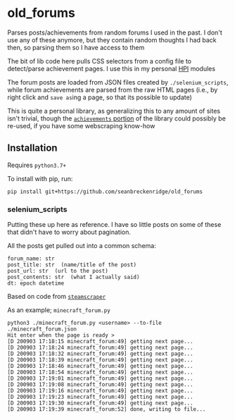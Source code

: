 # old_forums

Parses posts/achievements from random forums I used in the past. I don't use any of these anymore, but they contain random thoughts I had back then, so parsing them so I have access to them

The bit of lib code here pulls CSS selectors from a config file to detect/parse achievement pages. I use this in my personal [HPI](https://github.com/seanbreckenridge/HPI-personal) modules

The forum posts are loaded from JSON files created by `./selenium_scripts`, while forum achievements are parsed from the raw HTML pages (i.e., by right click and `save as`ing a page, so that its possible to update)

This is quite a personal library, as generalizing this to any amount of sites isn't trivial, though the [`achievements` portion](./old_forums/achievements.py) of the library could possibly be re-used, if you have some webscraping know-how

## Installation

Requires `python3.7+`

To install with pip, run:

    pip install git+https://github.com/seanbreckenridge/old_forums

### selenium_scripts

Putting these up here as reference. I have so little posts on some of these that didn't have to worry about pagination.

All the posts get pulled out into a common schema:

```
forum_name: str
post_title: str  (name/title of the post)
post_url: str  (url to the post)
post_contents: str  (what I actually said)
dt: epoch datetime
```

Based on code from [`steamscraper`](https://github.com/seanbreckenridge/steamscraper)

As an example; `minecraft_forum.py`

```
python3 ./minecraft_forum.py <username> --to-file ./minecraft_forum.json
Hit enter when the page is ready >
[D 200903 17:18:15 minecraft_forum:49] getting next page...
[D 200903 17:18:24 minecraft_forum:49] getting next page...
[D 200903 17:18:32 minecraft_forum:49] getting next page...
[D 200903 17:18:39 minecraft_forum:49] getting next page...
[D 200903 17:18:46 minecraft_forum:49] getting next page...
[D 200903 17:18:54 minecraft_forum:49] getting next page...
[D 200903 17:19:01 minecraft_forum:49] getting next page...
[D 200903 17:19:08 minecraft_forum:49] getting next page...
[D 200903 17:19:16 minecraft_forum:49] getting next page...
[D 200903 17:19:23 minecraft_forum:49] getting next page...
[D 200903 17:19:30 minecraft_forum:49] getting next page...
[D 200903 17:19:39 minecraft_forum:52] done, writing to file...
```
